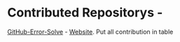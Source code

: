 # Contributed Repositorys -

 [GitHub-Error-Solve](https://github.com/devvsakib/github-error-solve) - [Website](https://github-error-solve.vercel.app/).  Put all contribution in table